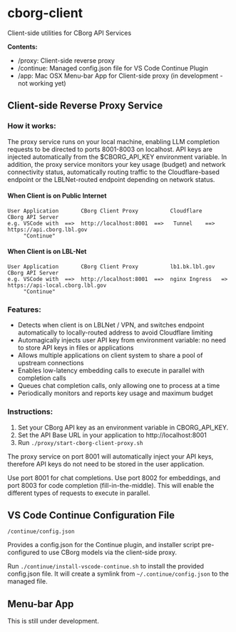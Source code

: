# cborg-client

Client-side utilities for CBorg API Services

**Contents:**

- /proxy: Client-side reverse proxy
- /continue: Managed config.json file for VS Code Continue Plugin
- /app: Mac OSX Menu-bar App for Client-side proxy (in development - not working yet)

## Client-side Reverse Proxy Service

### How it works:

The proxy service runs on your local machine, enabling LLM completion requests to be directed to
ports 8001-8003 on localhost. API keys are injected automatically from the $CBORG_API_KEY environment variable.
In addition, the proxy service monitors your key usage (budget) and network connectivity status, automatically
routing traffic to the Cloudflare-based endpoint or the LBLNet-routed endpoint depending on network status.

#### When Client is on Public Internet

```
User Application       CBorg Client Proxy          Cloudflare      CBorg API Server
e.g. VSCode with  ==>  http://localhost:8001  ==>   Tunnel    ==>  https://api.cborg.lbl.gov
     "Continue"
```

#### When Client is on LBL-Net

```
User Application       CBorg Client Proxy          lb1.bk.lbl.gov     CBorg API Server
e.g. VSCode with  ==>  http://localhost:8001  ==>  nginx Ingress   => https://api-local.cborg.lbl.gov
     "Continue"
```

### Features:

- Detects when client is on LBLNet / VPN, and switches endpoint automatically to locally-routed address to avoid Cloudflare limiting
- Automagically injects user API key from environment variable: no need to store API keys in files or applications
- Allows multiple applications on client system to share a pool of upstream connections
- Enables low-latency embedding calls to execute in parallel with completion calls
- Queues chat completion calls, only allowing one to process at a time
- Periodically monitors and reports key usage and maximum budget

### Instructions:

1. Set your CBorg API key as an environment variable in CBORG_API_KEY.
2. Set the API Base URL in your application to http://localhost:8001
3. Run `./proxy/start-cborg-client-proxy.sh`

The proxy service on port 8001 will automatically inject your API keys, therefore API keys do not need to be stored in the user application.

Use port 8001 for chat completions. Use port 8002 for embeddings, and port 8003 for code completion (fill-in-the-middle). This will enable the different types of requests to execute in parallel.

## VS Code Continue Configuration File

`/continue/config.json`

Provides a config.json for the Continue plugin, and installer script pre-configured to use CBorg models via the client-side proxy.

Run `./continue/install-vscode-continue.sh` to install the provided config.json file. It will create a symlink from `~/.continue/config.json` to the managed file.

## Menu-bar App

This is still under development.



